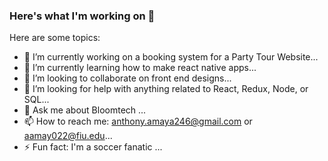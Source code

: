 ### Here's what I'm working on 👋

Here are some topics:

- 🔭 I’m currently working on a booking system for a Party Tour Website...
- 🌱 I’m currently learning how to make react native apps...
- 👯 I’m looking to collaborate on front end designs...
- 🤔 I’m looking for help with anything related to React, Redux, Node, or SQL...
- 💬 Ask me about Bloomtech ...
- 📫 How to reach me: anthony.amaya246@gmail.com or aamay022@fiu.edu...
- ⚡ Fun fact: I'm a soccer fanatic ...

